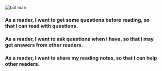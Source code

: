![bat man](/requirements/images/batman.jpg)
### As a reader, I want to get some questions before reading, so that I can read with questions.
### As a reader, I want to ask questions when I have, so that I may get answers from other readers.
### As a reader, I want to share my reading notes, so that I can help other readers.
